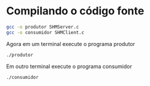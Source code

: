 # Compilando o código fonte

```bash
gcc -o produtor SHMServer.c
gcc -o consumidor SHMClient.c
```
Agora em um terminal execute o programa produtor
```bash
./produtor
```

Em outro terminal execute o programa consumidor
```bash
./consumidor
```